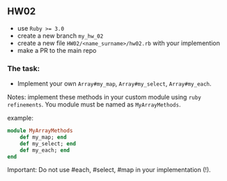 ## HW02

- use `Ruby >= 3.0`
- create a new branch `my_hw_02`
- create a new file `HW02/<name_surname>/hw02.rb` with your implemention
- make a PR to the main repo

### The task:

- Implement your own `Array#my_map`, `Array#my_select`, `Array#my_each`.

Notes: implement these methods in your custom module using `ruby refinements`.
You module must be named as `MyArrayMethods`.

example:

```ruby
module MyArrayMethods
    def my_map; end
    def my_select; end
    def my_each; end
end
```

Important: Do not use #each, #select, #map in your implementation (!).
